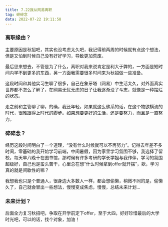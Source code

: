 ```yaml
---
title: 7.22我从网易离职
tag: 碎碎念
data: 2022-07-22 19:11:58
---
```


### 离职缘由？

主要原因是秋招吧，其实也没考虑太久吧，我记得前两周的时候就有点这个想法，但是又怕到时候自己没有好好学习，导致更加荒废。

最后思来想去，不管是为了什么，离职对我来说肯定是利大于弊的，一方面是短时间内学不到更多的东西，另一方面我需要很多时间来为秋招做一些准备。

这段时间和其他实习生聊了很多，自己在象牙塔（网易）中生活太久，对外面真实世界都不怎么了解了，在网易无忧无虑的日子让我逐渐没了斗志，就像是一种摆烂的状态。

走之前和主管聊了聊，的确，我还年轻，如果就这么佛系的话，在这个物欲横流的时代，很难跟得上时代的脚步。如果想要更好的生活，还是要努力，而且是一直努力。

### 碎碎念？

经历这段时间明白了一个道理，“没有什么时候就可以不再努力”。记得去年差不多时间，零基础的我开始学习前端，中间暑假，因为家里学习氛围不够，我选择了留校，每天早八晚十在图书馆，那时候有许多考研的学长学姐与我作伴，学习的氛围超级好，自己也是蛮头苦干，心里总在想“什么时候拿到offer就开摆”，欸，学习真的就是间歇性的嘛？

我想我也只是个普通人，很身边大多数人一样，都会想偷懒，稍微不同的是，偷懒久了，自己就会冒出一些想法，慢慢变成焦虑，慢慢，总结未来计划...

### 未来计划？

后面全力复习秋招吧，争取在开学前定下offer，至于大四，好好珍惜最后的大学时光吧，可以的话，找个对象，加油！



